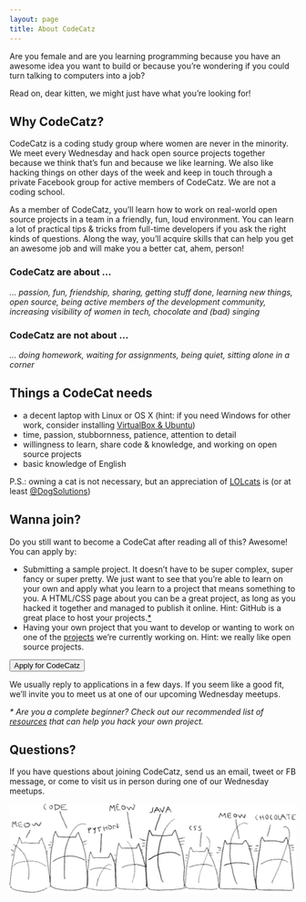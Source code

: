 ```yaml
---
layout: page
title: About CodeCatz
---
```


Are you female and are you learning programming because you have an awesome idea you want to build or because you’re wondering if you could turn talking to computers into a job?

Read on, dear kitten, we might just have what you’re looking for!

## Why CodeCatz?

CodeCatz is a coding study group where women are never in the minority. We meet every Wednesday and hack open source projects together because we think that’s fun and because we like learning. We also like hacking things on other days of the week and keep in touch through a private Facebook group for active members of CodeCatz. We are not a coding school.

As a member of CodeCatz, you’ll learn how to work on real-world open source projects in a team in a friendly, fun, loud environment. You can learn a lot of practical tips &amp; tricks from full-time developers if you ask the right kinds of questions. Along the way, you’ll acquire skills that can help you get an awesome job and will make you a better cat, ahem, person!

### CodeCatz are about …

*… passion, fun, friendship, sharing, getting stuff done, learning new things, open source, being active members of the development community, increasing visibility of women in tech, chocolate and (bad) singing*

### CodeCatz are not about …

*… doing homework, waiting for assignments, being quiet, sitting alone in a corner*

## Things a CodeCat needs

- a decent laptop with Linux or OS X (hint: if you need Windows for other work, consider installing [VirtualBox &amp; Ubuntu](http://www.wikihow.com/Install-Ubuntu-on-VirtualBox))
- time, passion, stubbornness, patience, attention to detail
- willingness to learn, share code &amp; knowledge, and working on open source projects
- basic knowledge of English

P.S.: owning a cat is not necessary, but an appreciation of <a href="http://icanhas.cheezburger.com/lolcats" target="_blank">LOLcats</a> is (or at least <a href="https://twitter.com/dogsolutions" target="_blank">@DogSolutions</a>)

## Wanna join?

Do you still want to become a CodeCat after reading all of this? Awesome! You can apply by:

- Submitting a sample project. It doesn’t have to be super complex, super fancy or super pretty. We just want to see that you’re able to learn on your own and apply what you learn to a project that means something to you. A HTML/CSS page about you can be a great project, as long as you hacked it together and managed to publish it online. Hint: GitHub is a great place to host your projects.<a href="#beginner">*</a>
- Having your own project that you want to develop or wanting to work on one of the <a href="/projects">projects</a> we’re currently working on. Hint: we really like open source projects.

<p><a href="https://codecatz.typeform.com/to/UQmQYu" target="_blank"><button class="button">Apply for CodeCatz</button></a></p>

We usually reply to applications in a few days. If you seem like a good fit, we’ll invite you to meet us at one of our upcoming Wednesday meetups.


<p id="beginner"><em>* Are you a complete beginner? Check out our recommended list of <a href="/resources">resources</a> that can help you hack your own project.</a></em></p>

## Questions?

If you have questions about joining CodeCatz, send us an email, tweet or FB message, or come to visit us in person during one of our Wednesday meetups.

<div class="col-md-8">
	<img class="illu-about" src="/assets/images/illustrations/catz_back_fill.png" >
</div>
